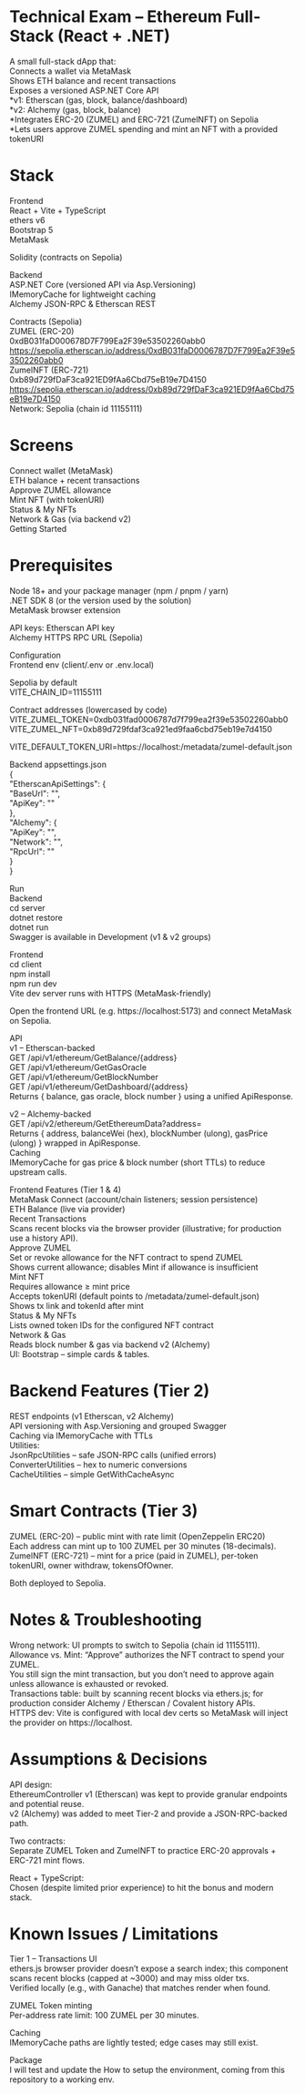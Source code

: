 # Technical Exam – Ethereum Full-Stack (React + .NET)

A small full-stack dApp that:<br />
  Connects a wallet via MetaMask<br />
  Shows ETH balance and recent transactions<br />
  Exposes a versioned ASP.NET Core API<br />
      *v1: Etherscan (gas, block, balance/dashboard)<br />
      *v2: Alchemy (gas, block, balance)<br />
  *Integrates ERC-20 (ZUMEL) and ERC-721 (ZumelNFT) on Sepolia<br />
  *Lets users approve ZUMEL spending and mint an NFT with a provided tokenURI<br />

# Stack
  Frontend<br />
    React + Vite + TypeScript<br />
    ethers v6<br />
    Bootstrap 5<br />
    MetaMask<br />

Solidity (contracts on Sepolia)<br />

Backend<br />
  ASP.NET Core (versioned API via Asp.Versioning)<br />
  IMemoryCache for lightweight caching<br />
  Alchemy JSON-RPC & Etherscan REST<br />

Contracts (Sepolia)<br />
  ZUMEL (ERC-20)<br />
      0xdB031faD000678D7F799Ea2F39e53502260abb0<br />
      https://sepolia.etherscan.io/address/0xdB031faD0006787D7F799Ea2F39e53502260abb0<br />
  ZumelNFT (ERC-721)<br />
      0xb89d729fDaF3ca921ED9fAa6Cbd75eB19e7D4150<br />
      https://sepolia.etherscan.io/address/0xb89d729fDaF3ca921ED9fAa6Cbd75eB19e7D4150<br />
  Network: Sepolia (chain id 11155111)<br />

# Screens
  Connect wallet (MetaMask)<br />
  ETH balance + recent transactions<br />
  Approve ZUMEL allowance<br />
  Mint NFT (with tokenURI)<br />
  Status & My NFTs<br />
  Network & Gas (via backend v2)<br />
  Getting Started<br />

# Prerequisites
  Node 18+ and your package manager (npm / pnpm / yarn)<br />
  .NET SDK 8 (or the version used by the solution)<br />
  MetaMask browser extension<br />

API keys:
  Etherscan API key<br />
  Alchemy HTTPS RPC URL (Sepolia)<br />

Configuration<br />
  Frontend env (client/.env or .env.local)<br />

Sepolia by default<br />
VITE_CHAIN_ID=11155111<br />

Contract addresses (lowercased by code)<br />
VITE_ZUMEL_TOKEN=0xdb031fad0006787d7f799ea2f39e53502260abb0<br />
VITE_ZUMEL_NFT=0xb89d729fdaf3ca921ed9faa6cbd75eb19e7d4150<br />

VITE_DEFAULT_TOKEN_URI=https://localhost:<your-api-port>/metadata/zumel-default.json<br />


Backend appsettings.json<br />
{<br />
  "EtherscanApiSettings": {<br />
    "BaseUrl": "",<br />
    "ApiKey": ""<br />
  },<br />
  "Alchemy": {<br />
    "ApiKey": "",<br />
    "Network": "",<br />
    "RpcUrl": ""<br />
  }<br />
}<br />



Run<br />
  Backend<br />
    cd server<br />
    dotnet restore<br />
    dotnet run<br />
Swagger is available in Development (v1 & v2 groups)<br />

  Frontend<br />
    cd client<br />
    npm install<br />
    npm run dev<br />
Vite dev server runs with HTTPS (MetaMask-friendly)<br />

Open the frontend URL (e.g. https://localhost:5173) and connect MetaMask on Sepolia.<br />

API<br />
  v1 – Etherscan-backed<br />
      GET /api/v1/ethereum/GetBalance/{address}<br />
      GET /api/v1/ethereum/GetGasOracle<br />
      GET /api/v1/ethereum/GetBlockNumber<br />
      GET /api/v1/ethereum/GetDashboard/{address}<br />
          Returns { balance, gas oracle, block number } using a unified ApiResponse<T>.<br />

  v2 – Alchemy-backed<br />
      GET /api/v2/ethereum/GetEthereumData?address=<addr><br />
          Returns { address, balanceWei (hex), blockNumber (ulong), gasPrice (ulong) } wrapped in ApiResponse<T>.<br />
Caching<br />
  IMemoryCache for gas price & block number (short TTLs) to reduce upstream calls.<br />

Frontend Features (Tier 1 & 4)<br />
  MetaMask Connect (account/chain listeners; session persistence)<br />
      ETH Balance (live via provider)<br />
  Recent Transactions<br />
      Scans recent blocks via the browser provider (illustrative; for production use a history API).<br />
  Approve ZUMEL<br />
      Set or revoke allowance for the NFT contract to spend ZUMEL<br />
      Shows current allowance; disables Mint if allowance is insufficient<br />
  Mint NFT<br />
      Requires allowance ≥ mint price<br />
      Accepts tokenURI (default points to /metadata/zumel-default.json)<br />
      Shows tx link and tokenId after mint<br />
      Status & My NFTs<br />
  Lists owned token IDs for the configured NFT contract<br />
      Network & Gas<br />
      Reads block number & gas via backend v2 (Alchemy)<br />
      UI: Bootstrap – simple cards & tables.<br />

# Backend Features (Tier 2)
  REST endpoints (v1 Etherscan, v2 Alchemy)<br />
  API versioning with Asp.Versioning and grouped Swagger<br />
  Caching via IMemoryCache with TTLs<br />
  Utilities:<br />
    JsonRpcUtilities – safe JSON-RPC calls (unified errors)<br />
    ConverterUtilities – hex to numeric conversions<br />
    CacheUtilities – simple GetWithCacheAsync<br />

# Smart Contracts (Tier 3)
  ZUMEL (ERC-20) – public mint with rate limit (OpenZeppelin ERC20)<br />
                   Each address can mint up to 100 ZUMEL per 30 minutes (18-decimals).<br />
  ZumelNFT (ERC-721) – mint for a price (paid in ZUMEL), per-token tokenURI, owner withdraw, tokensOfOwner.<br />

  Both deployed to Sepolia.<br />

# Notes & Troubleshooting
  Wrong network: UI prompts to switch to Sepolia (chain id 11155111).<br />
  Allowance vs. Mint: “Approve” authorizes the NFT contract to spend your ZUMEL.<br />
                      You still sign the mint transaction, but you don’t need to approve again unless allowance is exhausted or revoked.<br />
  Transactions table: built by scanning recent blocks via ethers.js; for production consider Alchemy / Etherscan / Covalent history APIs.<br />
  HTTPS dev: Vite is configured with local dev certs so MetaMask will inject the provider on https://localhost.<br />

# Assumptions & Decisions

API design:<br />
    EthereumController v1 (Etherscan) was kept to provide granular endpoints and potential reuse.<br />
    v2 (Alchemy) was added to meet Tier-2 and provide a JSON-RPC-backed path.<br />

Two contracts: <br />
    Separate ZUMEL Token and ZumelNFT to practice ERC-20 approvals + ERC-721 mint flows.<br />

React + TypeScript:<br />
    Chosen (despite limited prior experience) to hit the bonus and modern stack.<br />

# Known Issues / Limitations

Tier 1 – Transactions UI<br />
    ethers.js browser provider doesn’t expose a search index; this component scans recent blocks (capped at ~3000) and may miss older txs.<br />
    Verified locally (e.g., with Ganache) that matches render when found.<br />

ZUMEL Token minting<br />
    Per-address rate limit: 100 ZUMEL per 30 minutes.<br />

Caching<br />
    IMemoryCache paths are lightly tested; edge cases may still exist.<br />

Package<br />
    I will test and update the How to setup the environment, coming from this repository to a working env.<br />





